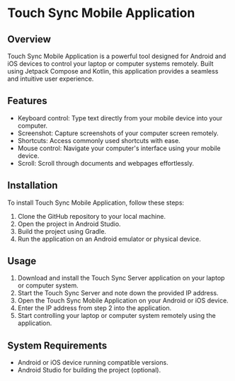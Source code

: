 # Touch Sync Mobile Application

## Overview
Touch Sync Mobile Application is a powerful tool designed for Android and iOS devices to control your laptop or computer systems remotely. Built using Jetpack Compose and Kotlin, this application provides a seamless and intuitive user experience.

## Features
- Keyboard control: Type text directly from your mobile device into your computer.
- Screenshot: Capture screenshots of your computer screen remotely.
- Shortcuts: Access commonly used shortcuts with ease.
- Mouse control: Navigate your computer's interface using your mobile device.
- Scroll: Scroll through documents and webpages effortlessly.

## Installation
To install Touch Sync Mobile Application, follow these steps:
1. Clone the GitHub repository to your local machine.
2. Open the project in Android Studio.
3. Build the project using Gradle.
4. Run the application on an Android emulator or physical device.

## Usage
1. Download and install the Touch Sync Server application on your laptop or computer system.
2. Start the Touch Sync Server and note down the provided IP address.
3. Open the Touch Sync Mobile Application on your Android or iOS device.
4. Enter the IP address from step 2 into the application.
5. Start controlling your laptop or computer system remotely using the application.

## System Requirements
- Android or iOS device running compatible versions.
- Android Studio for building the project (optional).
